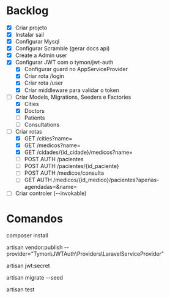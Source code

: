 # Backlog

- [x] Criar projeto
- [x] Instalar sail
- [x] Configurar Mysql
- [x] Configurar Scramble (gerar docs api)
- [x] Create a Admin user
- [x] Configurar JWT com o tymon/jwt-auth
    - [x] Configurar guard no AppServiceProvider
    - [x] Criar rota /login
    - [x] Criar rota /user
    - [x] Criar middleware para validar o token
- [ ] Criar Models, Migrations, Seeders e Factories
    - [x] Cities
    - [x] Doctors
    - [ ] Patients
    - [ ] Consultations
- [ ] Criar rotas
    - [x] GET /cities?name=
    - [x] GET /medicos?name=
    - [x] GET /cidades/{id_cidade}/medicos?name=
    - [ ] POST AUTH /pacientes
    - [ ] POST AUTH /pacientes/{id_paciente}
    - [ ] POST AUTH /medicos/consulta
    - [ ] GET AUTH /medicos/{id_medico}/pacientes?apenas-agendadas=&name=
- [ ] Criar controler (--invokable)

# Comandos

composer install

artisan vendor:publish --provider="Tymon\JWTAuth\Providers\LaravelServiceProvider"

artisan jwt:secret

artisan migrate --seed

artisan test
